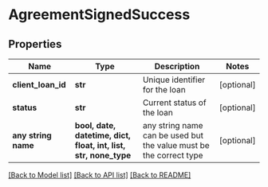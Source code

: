 # AgreementSignedSuccess


## Properties
Name | Type | Description | Notes
------------ | ------------- | ------------- | -------------
**client_loan_id** | **str** | Unique identifier for the loan | [optional] 
**status** | **str** | Current status of the loan | [optional] 
**any string name** | **bool, date, datetime, dict, float, int, list, str, none_type** | any string name can be used but the value must be the correct type | [optional]

[[Back to Model list]](../README.md#documentation-for-models) [[Back to API list]](../README.md#documentation-for-api-endpoints) [[Back to README]](../README.md)


